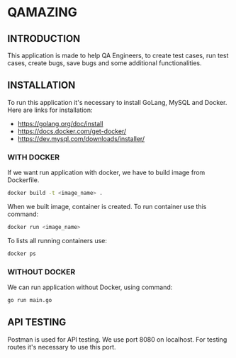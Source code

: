 # QAMAZING

## INTRODUCTION
This application is made to help QA Engineers, to create test cases, run test cases, create bugs, save bugs and some additional functionalities.


## INSTALLATION
To run this application it's necessary to install GoLang, MySQL and Docker. Here are links for installation:
- https://golang.org/doc/install
- https://docs.docker.com/get-docker/
- https://dev.mysql.com/downloads/installer/

### WITH DOCKER
If we want run application with docker, we have to build image from Dockerfile.
```bash
docker build -t <image_name> .
```
When we built image, container is created. To run container use this command:
```bash
docker run <image_name>
```
To lists all running containers use: 
```bash
docker ps
```
### WITHOUT DOCKER
We can run application without Docker, using command:
```bash
go run main.go
```
## API TESTING
Postman is used for API testing. We use port 8080 on localhost. For testing routes it's necessary to use this port.
